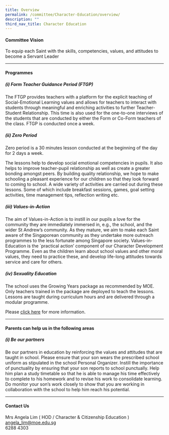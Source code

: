 ```yaml
---
title: Overview
permalink: /committee/Character-Education/overview/
description: ""
third_nav_title: Character Education
---
```

#### Committee Vision

To equip each Saint with the skills, competencies, values, and attitudes to become a Servant Leader

* * *

#### Programmes

##### (i) Form Teacher Guidance Period (FTGP)

The FTGP provides teachers with a platform for the explicit teaching of Social-Emotional Learning values and allows for teachers to interact with students through meaningful and enriching activities to further Teacher-Student Relationship. This time is also used for the one-to-one interviews of the students that are conducted by either the Form or Co-Form teachers of the class. FTGP is conducted once a week.

##### (ii) Zero Period

Zero period is a 30 minutes lesson conducted at the beginning of the day for 2 days a week.

The lessons help to develop social emotional competencies in pupils. It also helps to improve teacher-pupil relationship as well as create a greater bonding amongst peers. By building quality relationship, we hope to make schooling a pleasant experience for our children so that they look forward to coming to school. A wide variety of activities are carried out during these lessons. Some of which include breakfast sessions, games, goal setting activities, time management tips, reflection writing etc.

##### (iii) Values-in-Action

The aim of Values-in-Action is to instill in our pupils a love for the community they are immediately immersed in, e.g., the school, and the wider St Andrew’s community. As they mature, we aim to make each Saint aware of the Singaporean community as they undertake more outreach programmes to the less fortunate among Singapore society. Values-in-Education is the \`practical action’ component of our Character Development Programme. Even as the children learn about school values and other moral values, they need to practice these, and develop life-long attitudes towards service and care for others.

##### (iv) Sexuality Education

The school uses the Growing Years package as recommended by MOE. Only teachers trained in the package are deployed to teach the lessons. Lessons are taught during curriculum hours and are delivered through a modular programme.

Please [click here](https://staging.dnfzur975cvj1.amplifyapp.com/committee/Character-Education/sexuality-education/) for more information.

* * *

#### Parents can help us in the following areas

##### (i) Be our partners

Be our partners in education by reinforcing the values and attitudes that are taught in school. Please ensure that your son wears the prescribed school uniform as stipulated in the school Personal Organizer. Instill the importance of punctuality by ensuring that your son reports to school punctually. Help him plan a study timetable so that he is able to manage his time effectively to complete to his homework and to revise his work to consolidate learning. Do monitor your son’s work closely to show that you are working in collaboration with the school to help him reach his potential.

* * *

#### Contact Us

Mrs Angela Lim ( HOD / Character & Citizenship Education )
<br>angela_lim@moe.edu.sg
<br> 6288 4303